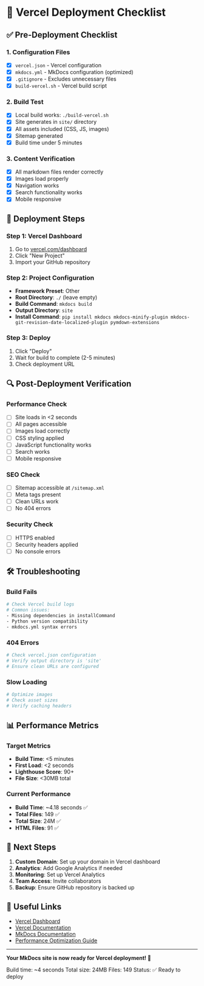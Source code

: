 # 🚀 Vercel Deployment Checklist

## ✅ Pre-Deployment Checklist

### 1. Configuration Files
- [x] `vercel.json` - Vercel configuration
- [x] `mkdocs.yml` - MkDocs configuration (optimized)
- [x] `.gitignore` - Excludes unnecessary files
- [x] `build-vercel.sh` - Vercel build script

### 2. Build Test
- [x] Local build works: `./build-vercel.sh`
- [x] Site generates in `site/` directory
- [x] All assets included (CSS, JS, images)
- [x] Sitemap generated
- [x] Build time under 5 minutes

### 3. Content Verification
- [x] All markdown files render correctly
- [x] Images load properly
- [x] Navigation works
- [x] Search functionality works
- [x] Mobile responsive

## 🚀 Deployment Steps

### Step 1: Vercel Dashboard
1. Go to [vercel.com/dashboard](https://vercel.com/dashboard)
2. Click "New Project"
3. Import your GitHub repository

### Step 2: Project Configuration
- **Framework Preset**: Other
- **Root Directory**: `./` (leave empty)
- **Build Command**: `mkdocs build`
- **Output Directory**: `site`
- **Install Command**: `pip install mkdocs mkdocs-minify-plugin mkdocs-git-revision-date-localized-plugin pymdown-extensions`

### Step 3: Deploy
1. Click "Deploy"
2. Wait for build to complete (2-5 minutes)
3. Check deployment URL

## 🔍 Post-Deployment Verification

### Performance Check
- [ ] Site loads in <2 seconds
- [ ] All pages accessible
- [ ] Images load correctly
- [ ] CSS styling applied
- [ ] JavaScript functionality works
- [ ] Search works
- [ ] Mobile responsive

### SEO Check
- [ ] Sitemap accessible at `/sitemap.xml`
- [ ] Meta tags present
- [ ] Clean URLs work
- [ ] No 404 errors

### Security Check
- [ ] HTTPS enabled
- [ ] Security headers applied
- [ ] No console errors

## 🛠️ Troubleshooting

### Build Fails
```bash
# Check Vercel build logs
# Common issues:
- Missing dependencies in installCommand
- Python version compatibility
- mkdocs.yml syntax errors
```

### 404 Errors
```bash
# Check vercel.json configuration
# Verify output directory is 'site'
# Ensure clean URLs are configured
```

### Slow Loading
```bash
# Optimize images
# Check asset sizes
# Verify caching headers
```

## 📊 Performance Metrics

### Target Metrics
- **Build Time**: <5 minutes
- **First Load**: <2 seconds
- **Lighthouse Score**: 90+
- **File Size**: <30MB total

### Current Performance
- **Build Time**: ~4.18 seconds ✅
- **Total Files**: 149 ✅
- **Total Size**: 24M ✅
- **HTML Files**: 91 ✅

## 🎯 Next Steps

1. **Custom Domain**: Set up your domain in Vercel dashboard
2. **Analytics**: Add Google Analytics if needed
3. **Monitoring**: Set up Vercel Analytics
4. **Team Access**: Invite collaborators
5. **Backup**: Ensure GitHub repository is backed up

## 🔗 Useful Links

- [Vercel Dashboard](https://vercel.com/dashboard)
- [Vercel Documentation](https://vercel.com/docs)
- [MkDocs Documentation](https://www.mkdocs.org/)
- [Performance Optimization Guide](PERFORMANCE_OPTIMIZATION.md)

---

**Your MkDocs site is now ready for Vercel deployment! 🎉**

Build time: ~4 seconds
Total size: 24MB
Files: 149
Status: ✅ Ready to deploy

